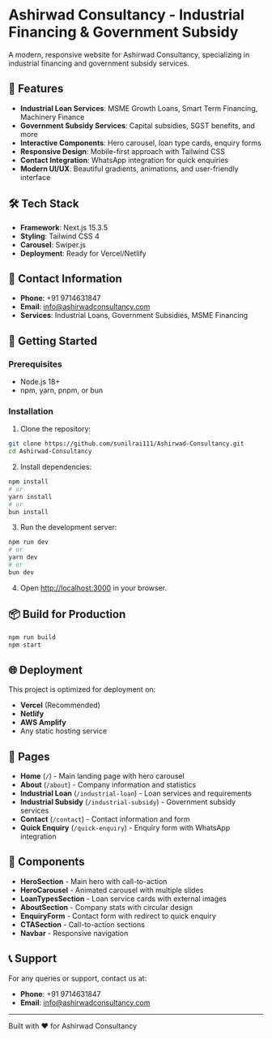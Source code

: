 # Ashirwad Consultancy - Industrial Financing & Government Subsidy

A modern, responsive website for Ashirwad Consultancy, specializing in industrial financing and government subsidy services.

## 🚀 Features

- **Industrial Loan Services**: MSME Growth Loans, Smart Term Financing, Machinery Finance
- **Government Subsidy Services**: Capital subsidies, SGST benefits, and more
- **Interactive Components**: Hero carousel, loan type cards, enquiry forms
- **Responsive Design**: Mobile-first approach with Tailwind CSS
- **Contact Integration**: WhatsApp integration for quick enquiries
- **Modern UI/UX**: Beautiful gradients, animations, and user-friendly interface

## 🛠️ Tech Stack

- **Framework**: Next.js 15.3.5
- **Styling**: Tailwind CSS 4
- **Carousel**: Swiper.js
- **Deployment**: Ready for Vercel/Netlify

## 📱 Contact Information

- **Phone**: +91 9714631847
- **Email**: info@ashirwadconsultancy.com
- **Services**: Industrial Loans, Government Subsidies, MSME Financing

## 🚀 Getting Started

### Prerequisites

- Node.js 18+
- npm, yarn, pnpm, or bun

### Installation

1. Clone the repository:

```bash
git clone https://github.com/sunilrai111/Ashirwad-Consultancy.git
cd Ashirwad-Consultancy
```

2. Install dependencies:

```bash
npm install
# or
yarn install
# or
bun install
```

3. Run the development server:

```bash
npm run dev
# or
yarn dev
# or
bun dev
```

4. Open [http://localhost:3000](http://localhost:3000) in your browser.

## 📦 Build for Production

```bash
npm run build
npm start
```

## 🌐 Deployment

This project is optimized for deployment on:

- **Vercel** (Recommended)
- **Netlify**
- **AWS Amplify**
- Any static hosting service

## 📄 Pages

- **Home** (`/`) - Main landing page with hero carousel
- **About** (`/about`) - Company information and statistics
- **Industrial Loan** (`/industrial-loan`) - Loan services and requirements
- **Industrial Subsidy** (`/industrial-subsidy`) - Government subsidy services
- **Contact** (`/contact`) - Contact information and form
- **Quick Enquiry** (`/quick-enquiry`) - Enquiry form with WhatsApp integration

## 🎨 Components

- **HeroSection** - Main hero with call-to-action
- **HeroCarousel** - Animated carousel with multiple slides
- **LoanTypesSection** - Loan service cards with external images
- **AboutSection** - Company stats with circular design
- **EnquiryForm** - Contact form with redirect to quick enquiry
- **CTASection** - Call-to-action sections
- **Navbar** - Responsive navigation

## 📞 Support

For any queries or support, contact us at:

- **Phone**: +91 9714631847
- **Email**: info@ashirwadconsultancy.com

---

Built with ❤️ for Ashirwad Consultancy

